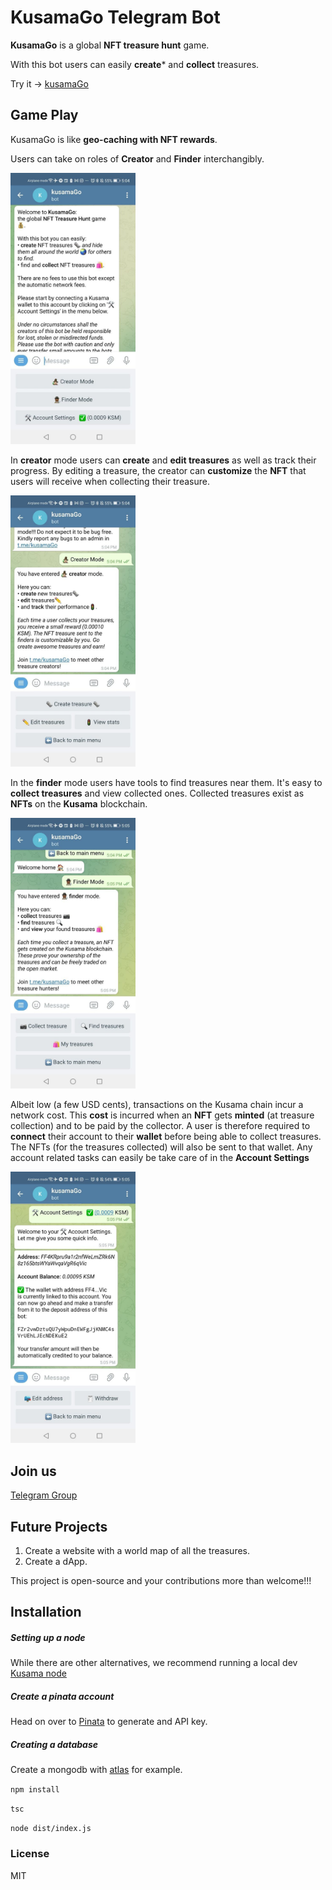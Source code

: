 # KusamaGo Telegram Bot

**KusamaGo** is a global **NFT treasure hunt** game. 

With this bot users can easily **create*** and **collect** treasures.

Try it -> [kusamaGo](https://t.me/kusamaGo_bot)
## Game Play

KusamaGo is like **geo-caching with NFT rewards**.

Users can take on roles of **Creator** and **Finder** interchangibly.

<img src="./assets/mainMenu.jpg?raw=true" width="200" alt="Main Menu">

In **creator** mode users can **create** and **edit treasures** as well as track their progress. By editing a treasure, the creator can **customize** the **NFT** that users will receive when collecting their treasure.

<img src="./assets/creatorMenu.jpg?raw=true" width="200" alt="Creator Menu">

In the **finder** mode users have tools to find treasures near them. It's easy to **collect treasures** and view collected ones. Collected treasures exist as **NFTs** on the **Kusama** blockchain.

<img src="./assets/finderMenu.jpg?raw=true" width="200" alt="Finder Menu">

Albeit low (a few USD cents), transactions on the Kusama chain incur a network cost. This **cost** is incurred when an **NFT** gets **minted** (at treasure collection) and to be paid by the collector. A user is therefore required to **connect** their account to their **wallet** before being able to collect treasures. The NFTs (for the treasures collected) will also be sent to that wallet. Any account related tasks can easily be take care of in the **Account Settings**

<img src="./assets/accountSettings.jpg?raw=true" width="200" alt="Account Settings">

## Join us
[Telegram Group](https://t.me/kusamaGo)

## Future Projects
1. Create a website with a world map of all the treasures.
2. Create a dApp.

This project is open-source and your contributions more than welcome!!!

## Installation
##### Setting up a node
While there are other alternatives, we recommend running a local dev [Kusama node](https://guide.kusama.network/docs/maintain-sync/)

##### Create a pinata account
Head on over to [Pinata](https://www.pinata.cloud/) to generate and API key.

##### Creating a database
Create a mongodb with [atlas](https://www.mongodb.com/atlas/database) for example.

```npm install```

```tsc```

```node dist/index.js```

### License
MIT
